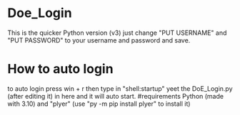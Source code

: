 # Doe_Login
This is the quicker Python version (v3)
just change "PUT USERNAME" and "PUT PASSWORD" to your username and password and save.
# How to auto login
to auto login press win + r then type in "shell:startup" yeet the DoE_Login.py (after editing it) in here and it will auto start.
#requirements 
Python (made with 3.10) and "plyer" (use "py -m pip install plyer" to install it)
